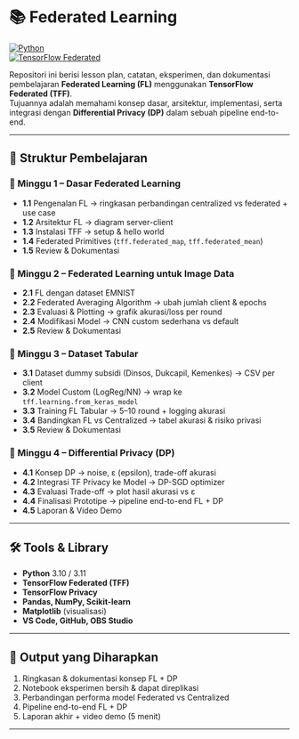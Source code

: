 # 📚 Federated Learning 

[![Python](https://img.shields.io/badge/Python-3.10%2F3.11-blue)](https://www.python.org/)  
[![TensorFlow Federated](https://img.shields.io/badge/TensorFlow-Federated-orange)](https://www.tensorflow.org/federated)  


Repositori ini berisi lesson plan, catatan, eksperimen, dan dokumentasi pembelajaran **Federated Learning (FL)** menggunakan **TensorFlow Federated (TFF)**.  
Tujuannya adalah memahami konsep dasar, arsitektur, implementasi, serta integrasi dengan **Differential Privacy (DP)** dalam sebuah pipeline end-to-end.  

---

## 🚀 Struktur Pembelajaran

### 📌 Minggu 1 – Dasar Federated Learning
- **1.1** Pengenalan FL → ringkasan perbandingan centralized vs federated + use case  
- **1.2** Arsitektur FL → diagram server-client  
- **1.3** Instalasi TFF → setup & hello world  
- **1.4** Federated Primitives (`tff.federated_map`, `tff.federated_mean`)  
- **1.5** Review & Dokumentasi  

### 📌 Minggu 2 – Federated Learning untuk Image Data
- **2.1** FL dengan dataset EMNIST  
- **2.2** Federated Averaging Algorithm → ubah jumlah client & epochs  
- **2.3** Evaluasi & Plotting → grafik akurasi/loss per round  
- **2.4** Modifikasi Model → CNN custom sederhana vs default  
- **2.5** Review & Dokumentasi  

### 📌 Minggu 3 – Dataset Tabular
- **3.1** Dataset dummy subsidi (Dinsos, Dukcapil, Kemenkes) → CSV per client  
- **3.2** Model Custom (LogReg/NN) → wrap ke `tff.learning.from_keras_model`  
- **3.3** Training FL Tabular → 5–10 round + logging akurasi  
- **3.4** Bandingkan FL vs Centralized → tabel akurasi & risiko privasi  
- **3.5** Review & Dokumentasi  

### 📌 Minggu 4 – Differential Privacy (DP)
- **4.1** Konsep DP → noise, ε (epsilon), trade-off akurasi  
- **4.2** Integrasi TF Privacy ke Model → DP-SGD optimizer  
- **4.3** Evaluasi Trade-off → plot hasil akurasi vs ε  
- **4.4** Finalisasi Prototipe → pipeline end-to-end FL + DP  
- **4.5** Laporan & Video Demo  

---


## 🛠️ Tools & Library
- **Python** 3.10 / 3.11  
- **TensorFlow Federated (TFF)**  
- **TensorFlow Privacy**  
- **Pandas, NumPy, Scikit-learn**  
- **Matplotlib** (visualisasi)  
- **VS Code, GitHub, OBS Studio**  

---

## 📌 Output yang Diharapkan
1. Ringkasan & dokumentasi konsep FL + DP  
2. Notebook eksperimen bersih & dapat direplikasi  
3. Perbandingan performa model Federated vs Centralized  
4. Pipeline end-to-end FL + DP  
5. Laporan akhir + video demo (5 menit)  

---

